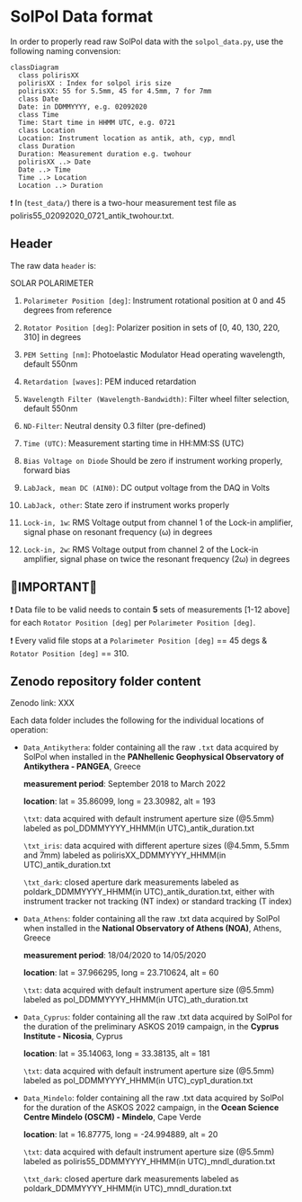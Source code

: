 # SolPol Data format

In order to properly read raw SolPol data with the `solpol_data.py`, use the following naming convension:

```mermaid
classDiagram
  class polirisXX
  polirisXX : Index for solpol iris size
  polirisXX: 55 for 5.5mm, 45 for 4.5mm, 7 for 7mm
  class Date
  Date: in DDMMYYYY, e.g. 02092020
  class Time
  Time: Start time in HHMM UTC, e.g. 0721
  class Location
  Location: Instrument location as antik, ath, cyp, mndl
  class Duration
  Duration: Measurement duration e.g. twohour
  polirisXX ..> Date
  Date ..> Time
  Time ..> Location
  Location ..> Duration
```

❗ In (`test_data/`) there is a two-hour measurement test file as poliris55\_02092020\_0721\_antik\_twohour.txt.


## Header
The raw data `header` is:

SOLAR POLARIMETER

1. `Polarimeter Position [deg]`:
Instrument rotational position at 0 and 45 degrees from reference

2. `Rotator Position [deg]`:
Polarizer position in sets of [0, 40, 130, 220, 310] in degrees

3. `PEM Setting [nm]`:
Photoelastic Modulator Head operating wavelength, default 550nm

4. `Retardation [waves]`:
PEM induced retardation

5. `Wavelength Filter (Wavelength-Bandwidth)`:
Filter wheel filter selection, default 550nm

6. `ND-Filter`:
Neutral density 0.3 filter (pre-defined)

7. `Time (UTC)`:
Measurement starting time in HH:MM:SS (UTC)

8. `Bias Voltage on Diode`
Should be zero if instrument working properly, forward bias

9. `LabJack, mean DC (AIN0)`:
DC output voltage from the DAQ in Volts

10. `LabJack, other`:
State zero if instrument works properly

11. `Lock-in, 1w`:
RMS Voltage output from channel 1 of the Lock-in amplifier, signal phase on resonant frequency (ω) in degrees

12. `Lock-in, 2w`:
RMS Voltage output from channel 2 of the Lock-in amplifier, signal phase on twice the resonant frequency (2ω) in degrees

## 🔴IMPORTANT🔴

❗ Data file to be valid needs to contain **5** sets of measurements [1-12 above] for each `Rotator Position [deg]` per `Polarimeter Position [deg]`. <br />


❗ Every valid file stops at a `Polarimeter Position [deg]` == 45 degs  & `Rotator Position [deg]` == 310.


## Zenodo repository folder content
Zenodo link: XXX

Each data folder includes the following for the individual locations of operation:

* `Data_Antikythera`: 
folder containing all the raw `.txt` data acquired by SolPol when installed in the **PANhellenic Geophysical Observatory of Antikythera - PANGEA**, Greece 

  **measurement period**: September 2018 to March 2022
  
  **location**: lat = 35.86099, long = 23.30982, alt = 193

  `\txt`: data acquired with default instrument aperture size (@5.5mm) labeled as pol\_DDMMYYYY\_HHMM(in UTC)\_antik\_duration.txt

  `\txt_iris`: data acquired with different aperture sizes (@4.5mm, 5.5mm and 7mm) labeled as polirisXX\_DDMMYYYY\_HHMM(in UTC)\_antik\_duration.txt

  `\txt_dark`: closed aperture dark measurements labeled as poldark\_DDMMYYYY\_HHMM(in UTC)\_antik\_duration.txt, either with instrument tracker not tracking (NT index) or   standard tracking (T index)


* `Data_Athens`: 
folder containing all the raw .txt data acquired by SolPol when installed in the **National Observatory of Athens (NOA)**, Athens, Greece 

  **measurement period**: 18/04/2020 to 14/05/2020

  **location**: lat = 37.966295, long = 23.710624, alt = 60

  `\txt`: data acquired with default instrument aperture size (@5.5mm) labeled as pol\_DDMMYYYY\_HHMM(in UTC)\_ath\_duration.txt


* `Data_Cyprus`: 
folder containing all the raw .txt data acquired by SolPol for the duration of the preliminary ASKOS 2019 campaign, in the **Cyprus Institute - Nicosia**, Cyprus

  **location**: lat = 35.14063, long = 33.38135, alt = 181

  `\txt`: data acquired with default instrument aperture size (@5.5mm) labeled as pol\_DDMMYYYY\_HHMM(in UTC)\_cyp1\_duration.txt


- `Data_Mindelo`: 
folder containing all the raw .txt data acquired by SolPol for the duration of the ASKOS 2022 campaign, in the **Ocean Science Centre Mindelo (OSCM) - Mindelo**, Cape Verde

  **location**: lat = 16.87775, long = -24.994889, alt = 20

  `\txt`: data acquired with default instrument aperture size (@5.5mm) labeled as poliris55\_DDMMYYYY\_HHMM(in UTC)\_mndl\_duration.txt

  `\txt_dark`: closed aperture dark measurements labeled as poldark\_DDMMYYYY\_HHMM(in UTC)\_mndl\_duration.txt
